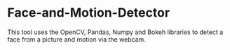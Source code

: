 # Face-and-Motion-Detector
This tool uses the OpenCV, Pandas, Numpy and Bokeh libraries to detect a face from a picture and motion via the webcam. 
